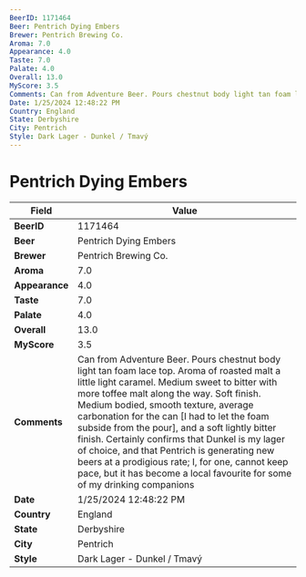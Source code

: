 ```yaml
---
BeerID: 1171464
Beer: Pentrich Dying Embers
Brewer: Pentrich Brewing Co.
Aroma: 7.0
Appearance: 4.0
Taste: 7.0
Palate: 4.0
Overall: 13.0
MyScore: 3.5
Comments: Can from Adventure Beer. Pours chestnut body light tan foam lace top. Aroma of roasted malt a little light caramel. Medium sweet to bitter with more toffee malt along the way. Soft finish. Medium bodied, smooth texture, average carbonation for the can [I had to let the foam subside from the pour], and a soft lightly bitter finish. Certainly confirms that Dunkel is my lager of choice, and that Pentrich is generating new beers at a prodigious rate; I, for one, cannot keep pace, but it has become a local favourite for some of my drinking companions
Date: 1/25/2024 12:48:22 PM
Country: England
State: Derbyshire
City: Pentrich
Style: Dark Lager - Dunkel / Tmavý
---
```


# Pentrich Dying Embers

| Field         | Value |
|---------------|-------|
| **BeerID** | 1171464 |
| **Beer** | Pentrich Dying Embers |
| **Brewer** | Pentrich Brewing Co. |
| **Aroma** | 7.0 |
| **Appearance** | 4.0 |
| **Taste** | 7.0 |
| **Palate** | 4.0 |
| **Overall** | 13.0 |
| **MyScore** | 3.5 |
| **Comments** | Can from Adventure Beer. Pours chestnut body light tan foam lace top. Aroma of roasted malt a little light caramel. Medium sweet to bitter with more toffee malt along the way. Soft finish. Medium bodied, smooth texture, average carbonation for the can [I had to let the foam subside from the pour], and a soft lightly bitter finish. Certainly confirms that Dunkel is my lager of choice, and that Pentrich is generating new beers at a prodigious rate; I, for one, cannot keep pace, but it has become a local favourite for some of my drinking companions |
| **Date** | 1/25/2024 12:48:22 PM |
| **Country** | England |
| **State** | Derbyshire |
| **City** | Pentrich |
| **Style** | Dark Lager - Dunkel / Tmavý |
